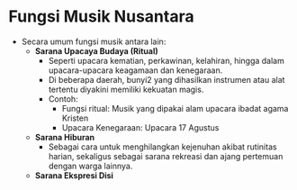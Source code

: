 # Fungsi Musik Nusantara

- Secara umum fungsi musik antara lain:
    - **Sarana Upacaya Budaya (Ritual)**
        - Seperti upacara kematian, perkawinan, kelahiran, hingga dalam upacara-upacara keagamaan dan kenegaraan.
        - Di beberapa daerah, bunyi2 yang dihasilkan instrumen atau alat tertentu diyakini memiliki kekuatan magis.
        - Contoh:
            - Fungsi ritual: Musik yang dipakai alam upacara ibadat agama Kristen
            - Upacara Kenegaraan: Upacara 17 Agustus
    - **Sarana Hiburan** 
        - Sebagai cara untuk menghilangkan kejenuhan akibat rutinitas harian, sekaligus sebagai sarana rekreasi dan ajang pertemuan dengan warga lainnya.
    - **Sarana Ekspresi Disi**